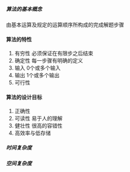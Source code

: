 ##### 算法的基本概念

 由基本运算及规定的运算顺序所构成的完成解题步骤

#### 算法的特性

1.  有穷性 必须保证在有限步之后结束
2.  确定性 每一步骤有明确的定义
3. 输入 0个或多个输入
4.  输出 1个或多个输出
5. 可行性 

#### 算法的设计目标

1. 正确性 
2. 可读性  易于人的理解
3. 健壮性  很高的容错性
4. 高效率与低存储 

#####  时间复杂度

#####  空间复杂度



